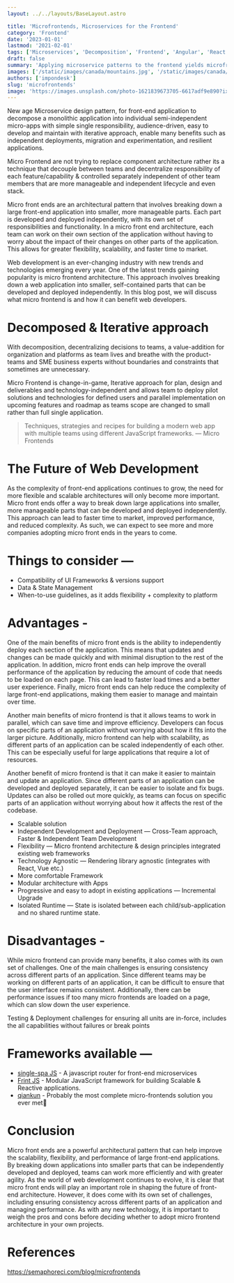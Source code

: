 ```yaml
---
layout: ../../layouts/BaseLayout.astro

title: 'Microfrontends, Microservices for the Frontend'
category: 'Frontend'
date: '2023-01-01'
lastmod: '2021-02-01'
tags: ['Microservices', 'Decomposition', 'Frontend', 'Angular', 'React']
draft: false
summary: 'Applying microservice patterns to the frontend yields microfrontends. With them, we get the benefits of microservices in the frontend.'
images: ['/static/images/canada/mountains.jpg', '/static/images/canada/toronto.jpg']
authors: ['impondesk']
slug: 'microfrontends'
image: 'https://images.unsplash.com/photo-1621839673705-6617adf9e890?ixlib=rb-4.0.3&ixid=MnwxMjA3fDB8MHxzZWFyY2h8M3x8ZnJvbnQlMjBlbmR8ZW58MHx8MHx8&auto=format&fit=crop&w=2000&q=60'
---
```


<main class="max-w-7xl mx-auto">

New age Microservice design pattern, for front-end application to decompose a monolithic application into individual semi-independent micro-apps with simple single responsibility, audience-driven, easy to develop and maintain with iterative approach, enable many benefits such as independent deployments, migration and experimentation, and resilient applications.

Micro Frontend are not trying to replace component architecture rather its a technique that decouple between teams and decentralize responsibility of each feature/capability & controlled separately independent of other team members that are more manageable and independent lifecycle and even stack.

Micro front ends are an architectural pattern that involves breaking down a large front-end application into smaller, more manageable parts. Each part is developed and deployed independently, with its own set of responsibilities and functionality. In a micro front end architecture, each team can work on their own section of the application without having to worry about the impact of their changes on other parts of the application. This allows for greater flexibility, scalability, and faster time to market.

Web development is an ever-changing industry with new trends and technologies emerging every year. One of the latest trends gaining popularity is micro frontend architecture. This approach involves breaking down a web application into smaller, self-contained parts that can be developed and deployed independently. In this blog post, we will discuss what micro frontend is and how it can benefit web developers.

# Decomposed & Iterative approach

With decomposition, decentralizing decisions to teams, a value-addition for organization and platforms as team lives and breathe with the product-teams and SME business experts without boundaries and constraints that sometimes are unnecessary.

Micro Frontend is change-in-game, Iterative approach for plan, design and deliverables and technology-independent and allows team to deploy pilot solutions and technologies for defined users and parallel implementation on upcoming features and roadmap as teams scope are changed to small rather than full single application.



> Techniques, strategies and recipes for building a modern web app with multiple teams using different JavaScript frameworks. — Micro Frontends

# The Future of Web Development

As the complexity of front-end applications continues to grow, the need for more flexible and scalable architectures will only become more important. Micro front ends offer a way to break down large applications into smaller, more manageable parts that can be developed and deployed independently. This approach can lead to faster time to market, improved performance, and reduced complexity. As such, we can expect to see more and more companies adopting micro front ends in the years to come.


# Things to consider —

- Compatibility of UI Frameworks & versions support
- Data & State Management
- When-to-use guidelines, as it adds flexibility + complexity to platform

# Advantages -

One of the main benefits of micro front ends is the ability to independently deploy each section of the application. This means that updates and changes can be made quickly and with minimal disruption to the rest of the application. In addition, micro front ends can help improve the overall performance of the application by reducing the amount of code that needs to be loaded on each page. This can lead to faster load times and a better user experience. Finally, micro front ends can help reduce the complexity of large front-end applications, making them easier to manage and maintain over time.

Another main benefits of micro frontend is that it allows teams to work in parallel, which can save time and improve efficiency. Developers can focus on specific parts of an application without worrying about how it fits into the larger picture. Additionally, micro frontend can help with scalability, as different parts of an application can be scaled independently of each other. This can be especially useful for large applications that require a lot of resources.

Another benefit of micro frontend is that it can make it easier to maintain and update an application. Since different parts of an application can be developed and deployed separately, it can be easier to isolate and fix bugs. Updates can also be rolled out more quickly, as teams can focus on specific parts of an application without worrying about how it affects the rest of the codebase.

- Scalable solution
- Independent Development and Deployment — Cross-Team approach, Faster & Independent Team Development
- Flexibility — Micro frontend architecture & design principles integrated existing web frameworks
- Technology Agnostic — Rendering library agnostic (integrates with React, Vue etc.)
- More comfortable Framework
- Modular architecture with Apps
- Progressive and easy to adopt in existing applications — Incremental Upgrade
- Isolated Runtime — State is isolated between each child/sub-application and no shared runtime state.

# Disadvantages -

While micro frontend can provide many benefits, it also comes with its own set of challenges. One of the main challenges is ensuring consistency across different parts of an application. Since different teams may be working on different parts of an application, it can be difficult to ensure that the user interface remains consistent. Additionally, there can be performance issues if too many micro frontends are loaded on a page, which can slow down the user experience.

Testing & Deployment challenges for ensuring all units are in-force, includes the all capabilities without failures or break points



# Frameworks available —

- [single-spa JS](https://single-spa.js.org/) - A javascript router for front-end microservices
- [Frint JS](https://frint.js.org/) - Modular JavaScript framework for building Scalable & Reactive applications.
- [qiankun](https://qiankun.umijs.org/) - Probably the most complete micro-frontends solution you ever met🧐

<!-- - https://bit.dev/ -->



# Conclusion

Micro front ends are a powerful architectural pattern that can help improve the scalability, flexibility, and performance of large front-end applications. By breaking down applications into smaller parts that can be independently developed and deployed, teams can work more efficiently and with greater agility. As the world of web development continues to evolve, it is clear that micro front ends will play an important role in shaping the future of front-end architecture. However, it does come with its own set of challenges, including ensuring consistency across different parts of an application and managing performance. As with any new technology, it is important to weigh the pros and cons before deciding whether to adopt micro frontend architecture in your own projects.


# References
https://semaphoreci.com/blog/microfrontends 




</main>